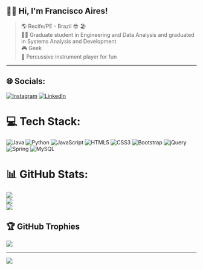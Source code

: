 ## 👨‍💻 Hi, I'm <strong>Francisco Aires!</strong>

>  :earth_americas:	Recife/PE - Brazil :sunglasses: :beach_umbrella: <br>
:man_student: Graduate student in Engineering and Data Analysis and graduated in Systems Analysis and Development <br>
:video_game: Geek <br>
:drum: Percussive instrument player for fun

----


## 🌐 Socials:
[![Instagram](https://img.shields.io/badge/Instagram-%23E4405F.svg?logo=Instagram&logoColor=white)](https://instagram.com/euxicoaires) [![LinkedIn](https://img.shields.io/badge/LinkedIn-%230077B5.svg?logo=linkedin&logoColor=white)](https://linkedin.com/in/franciscoairesjr) 

# 💻 Tech Stack:
![Java](https://img.shields.io/badge/java-%23ED8B00.svg?style=for-the-badge&logo=java&logoColor=white) ![Python](https://img.shields.io/badge/python-3670A0?style=for-the-badge&logo=python&logoColor=ffdd54) ![JavaScript](https://img.shields.io/badge/javascript-%23323330.svg?style=for-the-badge&logo=javascript&logoColor=%23F7DF1E) ![HTML5](https://img.shields.io/badge/html5-%23E34F26.svg?style=for-the-badge&logo=html5&logoColor=white) ![CSS3](https://img.shields.io/badge/css3-%231572B6.svg?style=for-the-badge&logo=css3&logoColor=white)  ![Bootstrap](https://img.shields.io/badge/bootstrap-%23563D7C.svg?style=for-the-badge&logo=bootstrap&logoColor=white) ![jQuery](https://img.shields.io/badge/jquery-%230769AD.svg?style=for-the-badge&logo=jquery&logoColor=white) ![Spring](https://img.shields.io/badge/spring-%236DB33F.svg?style=for-the-badge&logo=spring&logoColor=white) ![MySQL](https://img.shields.io/badge/mysql-%2300f.svg?style=for-the-badge&logo=mysql&logoColor=white)
# 📊 GitHub Stats:
![](https://github-readme-stats.vercel.app/api?username=xicoaires&theme=radical&hide_border=false&include_all_commits=false&count_private=false)<br/>
![](https://github-readme-streak-stats.herokuapp.com/?user=xicoaires&theme=radical&hide_border=false)<br/>
![](https://github-readme-stats.vercel.app/api/top-langs/?username=xicoaires&theme=radical&hide_border=false&include_all_commits=false&count_private=false&layout=compact)

## 🏆 GitHub Trophies
![](https://github-profile-trophy.vercel.app/?username=xicoaires&theme=radical&no-frame=false&no-bg=true&margin-w=4)

---
[![](https://visitcount.itsvg.in/api?id=xicoaires&icon=0&color=0)](https://visitcount.itsvg.in)

<!-- Proudly created with GPRM ( https://gprm.itsvg.in ) -->
